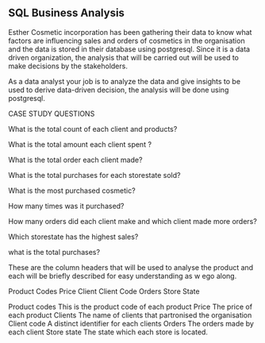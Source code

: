 ## SQL Business Analysis

Esther Cosmetic incorporation has been gathering their data  to know what factors are influencing sales and orders of cosmetics  in the organisation and the data is stored in their database using  postgresql. Since it is a data driven organization, the analysis that will be carried out  will be used to make decisions by the stakeholders.

As a data analyst your job is to analyze the data and give insights to be used to derive  data-driven  decision,  the analysis will be done using postgresql. 

CASE STUDY QUESTIONS

What is the total count of each client and products?

What is the total amount each  client spent ?

What is the total order each client  made?

What is the total purchases for each storestate sold?

What is the most purchased cosmetic? 

How many times was it purchased?

How many orders did each client make and which client  made  more orders?

Which storestate has the highest sales?

what is the total purchases?

These are the column headers that will be used to analyse the product and each will be briefly described for easy understanding as w ego along.

Product Codes
Price
Client
Client Code
Orders
Store State

Product codes
 This is the product code of each product
Price
The price of each product
Clients
The name of clients that partronised the organisation
Client code
A distinct identifier for each clients
Orders
 The orders made by each client
Store state
 The state which each store is located.

